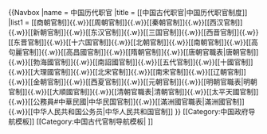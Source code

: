 {{Navbox
|name = 中国历代职官
|title = [[中国古代职官|中国历代职官制度]]
|list1 = [[商朝官制]]{{.w}}[[周朝官制]]{{.w}}[[秦朝官制]]{{.w}}[[西汉官制]]{{.w}}[[新朝官制]]{{.w}}[[东汉官制]]{{.w}}[[三国官制]]{{.w}}[[西晋官制]]{{.w}}[[东晋官制]]{{.w}}[[十六国官制]]{{.w}}[[北朝官制]]{{.w}}[[南朝官制]]{{.w}}[[高句麗官制]]{{.w}}[[高昌國官制]]{{.w}}[[隋朝官制]]{{.w}}[[唐朝官職表|唐朝官制]]{{.w}}[[勃海國官制]]{{.w}}[[南詔國官制]]{{.w}}[[五代官制]]{{.w}}[[十國官制]]{{.w}}[[大理國官制]]{{.w}}[[北宋官制]]{{.w}}[[南宋官制]]{{.w}}[[辽朝官制]]{{.w}}[[金朝官制]]{{.w}}[[西夏官制]]{{.w}}[[元朝官制]]{{.w}}[[明朝官職表|明朝官制]]{{.w}}[[大順國官制]]{{.w}}[[清朝官職表|清朝官制]]{{.w}}[[太平天國官制]]{{.w}}[[公務員#中華民國|中华民国官制]]{{.w}}[[滿洲國官職表|滿洲國官制]]{{.w}}[[中华人民共和国公务员|中华人民共和国官制]]
}}<noinclude>
[[Category:中国政府导航模板]]
[[Category:中国古代官制导航模板| ]]
</noinclude>